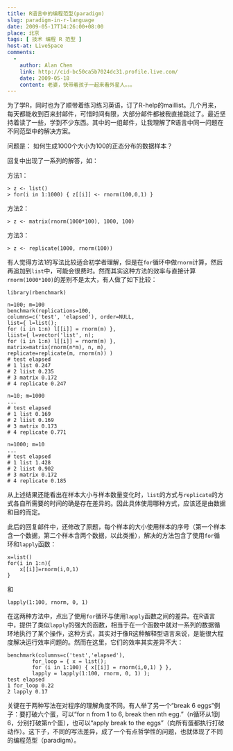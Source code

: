 ```yaml
---
title: R语言中的编程范型(paradigm)
slug: paradigm-in-r-language
date: 2009-05-17T14:26:00+08:00
place: 北京
tags: [ 技术 编程 R 范型 ]
host-at: LiveSpace
comments:
  -
    author: Alan Chen 
    link: http://cid-bc50ca5b7024dc31.profile.live.com/
    date: 2009-05-18
    content: 老婆，快带着孩子一起来看外星人。。。
---
```

为了学R，同时也为了顺带着练习练习英语，订了R-help的maillist。几个月来，每天都能收到百来封邮件，可惜时间有限，大部分邮件都被我直接跳过了。最近坚持着读了一些，学到不少东西。其中的一组邮件，让我理解了R语言中同一问题在不同范型中的解决方案。

问题是： 如何生成1000个大小为100的正态分布的数据样本？

回复中出现了一系列的解答，如：

方法1：

    > z <- list()
    > for(i in 1:1000) { z[[i]] <- rnorm(100,0,1) }

方法2：

    > z <- matrix(rnorm(1000*100), 1000, 100)

方法3：

    > z <- replicate(1000, rnorm(100))

有人觉得方法1的写法比较适合初学者理解，但是在`for`循环中做`rnorm`计算，然后再追加到`list`中，可能会很费时。然而其实这种方法的效率与直接计算`rnorm(1000*100)`的差别不是太大，有人做了如下比较：

    library(rbenchmark)
    
    n=100; m=100
    benchmark(replications=100,
    columns=c('test', 'elapsed'), order=NULL,
    list={ l=list();
    for (i in 1:n) l[[i]] = rnorm(m) },
    liist={ l=vector('list', n);
    for (i in 1:n) l[[i]] = rnorm(m) },
    matrix=matrix(rnorm(n*m), n, m),
    replicate=replicate(m, rnorm(n)) )
    # test elapsed
    # 1 list 0.247
    # 2 liist 0.235
    # 3 matrix 0.172
    # 4 replicate 0.247
    
    n=10; m=1000
    ...
    # test elapsed
    # 1 list 0.169
    # 2 liist 0.169
    # 3 matrix 0.173
    # 4 replicate 0.771
    
    n=1000; m=10
    ...
    # test elapsed
    # 1 list 1.428
    # 2 liist 0.902
    # 3 matrix 0.172
    # 4 replicate 0.185

从上述结果还能看出在样本大小与样本数量变化时，`list`的方式与`replicate`的方式各自所需要的时间的确是存在差异的。因此具体使用哪种方式，应该还是由数据和目的而定。

此后的回复邮件中，还修改了原题，每个样本的大小使用样本的序号（第一个样本含一个数据，第二个样本含两个数据，以此类推），解决的方法包含了使用`for`循环和`lapply`函数：

    x=list()
    for(i in 1:n){
        x[[i]]=rnorm(i,0,1)
    }

和

    lapply(1:100, rnorm, 0, 1)

在这两种方法中，点出了使用`for`循环与使用`lapply`函数之间的差异。在R语言中，提供了类似`lapply`的强大的函数，相当于在一个函数中就对一系列的数据循环地执行了某个操作，这种方式，其实对于像R这种解释型语言来说，是能很大程度解决运行效率问题的。然而在这里，它们的效率其实差异不大：

    benchmark(columns=c('test','elapsed'),
            for_loop = { x = list();
            for (i in 1:100) { x[[i]] = rnorm(i,0,1) } },
            lapply = lapply(1:100, rnorm, 0, 1) );
    test elapsed
    1 for_loop 0.22
    2 lapply 0.17

关键在于两种写法在对程序的理解角度不同。有人举了另一个“break 6 eggs”例子：要打破六个蛋，可以“for n from 1 to 6, break then nth egg.”（n循环从1到6，分别打破第n个蛋），也可以“apply break to the eggs”（向所有蛋都执行打破动作）。这下子，不同的写法差异，成了一个有点哲学性的问题，也就体现了不同的编程范型（paradigm）。

